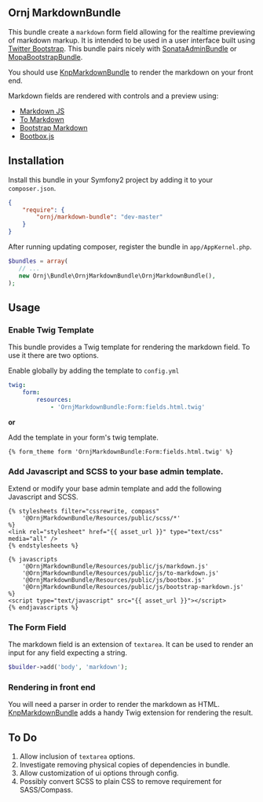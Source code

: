 Ornj MarkdownBundle
-------------------

This bundle create a `markdown` form field allowing for the realtime previewing of markdown markup. It is intended
to be used in a user interface built using [Twitter Bootstrap](http://getboostrap.com). This bundle pairs nicely with
[SonataAdminBundle](https://github.com/sonata-project/SonataAdminBundle) or [MopaBootstrapBundle](https://github.com/phiamo/MopaBootstrapBundle).

You should use [KnpMarkdownBundle](https://github.com/KnpLabs/KnpMarkdownBundle) to render the markdown on your front end.

Markdown fields are rendered with controls and a preview using:

*  [Markdown JS](https://github.com/evilstreak/markdown-js)
*  [To Markdown](https://github.com/domchristie/to-markdown)
*  [Bootstrap Markdown](https://github.com/toopay/bootstrap-markdown)
*  [Bootbox.js](http://bootboxjs.com/)


## Installation

Install this bundle in your Symfony2 project by adding it to your `composer.json`.

```json
{
    "require": {
        "ornj/markdown-bundle": "dev-master"
    }
}
```

After running updating composer, register the bundle in `app/AppKernel.php`.

```php
$bundles = array(
   // ...
   new Ornj\Bundle\OrnjMarkdownBundle\OrnjMarkdownBundle(),
);
```


## Usage

### Enable Twig Template

This bundle provides a Twig template for rendering the markdown field. To use it there are two options.

Enable globally by adding the template to `config.yml`

```yml
twig:
    form:
        resources:
            - 'OrnjMarkdownBundle:Form:fields.html.twig'
```

__or__

Add the template in your form's twig template.

```twig
{% form_theme form 'OrnjMarkdownBundle:Form:fields.html.twig' %}
```

### Add  Javascript and SCSS to your base admin template.
Extend or modify your base admin template and add the following Javascript and SCSS.

```twig
{% stylesheets filter="cssrewrite, compass"
    '@OrnjMarkdownBundle/Resources/public/scss/*'
%}
<link rel="stylesheet" href="{{ asset_url }}" type="text/css" media="all" />
{% endstylesheets %}

{% javascripts
    '@OrnjMarkdownBundle/Resources/public/js/markdown.js'
    '@OrnjMarkdownBundle/Resources/public/js/to-markdown.js'
    '@OrnjMarkdownBundle/Resources/public/js/bootbox.js'
    '@OrnjMarkdownBundle/Resources/public/js/bootstrap-markdown.js'
%}
<script type="text/javascript" src="{{ asset_url }}"></script>
{% endjavascripts %}
```

### The Form Field

The markdown field is an extension of `textarea`. It can be used to render an input for any field expecting a string.

```php
$builder->add('body', 'markdown');
```

### Rendering in front end

You will need a parser in order to render the markdown as HTML. [KnpMarkdownBundle](https://github.com/KnpLabs/KnpMarkdownBundle) adds
a handy Twig extension for rendering the result.


## To Do

1.  Allow inclusion of `textarea` options.
2.  Investigate removing physical copies of dependencies in bundle.
3.  Allow customization of ui options through config.
4.  Possibly convert SCSS to plain CSS to remove requirement for SASS/Compass.